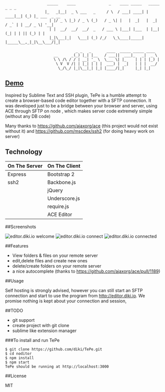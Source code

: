                        _____    ____               _    ____ _____   _____    _ _ _             
                      |_   _|__|  _ \ ___   _     / \  / ___| ____| | ____|__| (_) |_ ___  _ __ 
                        | |/ _ \ |_) / _ \ (_)   / _ \| |   |  _|   |  _| / _` | | __/ _ \| '__|
                        | |  __/  __/  __/  _   / ___ \ |___| |___  | |__| (_| | | || (_) | |   
                        |_|\___|_|   \___| (_) /_/   \_\____|_____| |_____\__,_|_|\__\___/|_|   
                                                                          
                                    _ _   _       ____  _____ _____ ____  
                          __      _(_) |_| |__   / ___||  ___|_   _|  _ \ 
                          \ \ /\ / / | __| '_ \  \___ \| |_    | | | |_) |
                           \ V  V /| | |_| | | |  ___) |  _|   | | |  __/ 
                            \_/\_/ |_|\__|_| |_| |____/|_|     |_| |_|       
                                                                                                        

[Demo](http://editor.diki.io)
-----------------------------

Inspired by Sublime Text and SSH plugin, TePe is a humble attempt to create a browser-based code editor 
together with a SFTP connection. It was developed just to be a bridge between your browser and server, using ACE through SFTP on node , which makes server code extremely simple (without any DB code)

Many thanks to https://github.com/ajaxorg/ace (this project would not exist without it) 
and https://github.com/mscdex/ssh2 (for doing heavy work on server)

Technology
------------

| On The Server | On The Client  |
| ------------- | -------------- |
| Express       | Bootstrap 2    |
| ssh2          | Backbone.js    |
|               | jQuery         |
|               | Underscore.js  |
|               | require.js  |
|               | ACE Editor  |

##Screenshots

![editor.diki.io welcome](http://editor.diki.io/images/screenshots/1.png)
![editor.diki.io connect](http://editor.diki.io/images/screenshots/3.png)
![editor.diki.io connected](http://editor.diki.io/images/screenshots/4.png)

##Features

- View folders & files on your remote server
- edit,delete files and create new ones
- delete/create folders on your remote server
- a nice autocomplete (thanks to https://github.com/ajaxorg/ace/pull/1189)

##Usage

Self hosting is strongly advised, however you can still start an SFTP connection and start to use the program from http://editor.diki.io. 
We promise nothing is kept about your connection and session,

##TODO

- git support
- create project with git clone
- sublime like extension manager

###To install and run TePe

    $ git clone https://github.com/diki/TePe.git
    $ cd noditor
    $ npm install
    $ npm start 
    TePe should be running at http://localhost:3000

##License

MIT
